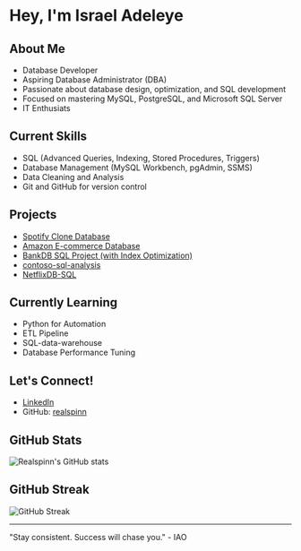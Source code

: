 # Hey, I'm Israel Adeleye 

## About Me
- Database Developer
- Aspiring Database Administrator (DBA)
- Passionate about database design, optimization, and SQL development
- Focused on mastering MySQL, PostgreSQL, and Microsoft SQL Server
- IT Enthusiats 

##  Current Skills
- SQL (Advanced Queries, Indexing, Stored Procedures, Triggers)
- Database Management (MySQL Workbench, pgAdmin, SSMS)
- Data Cleaning and Analysis
- Git and GitHub for version control

## Projects
- [Spotify Clone Database](https://github.com/realspinn/Spotify-Clone-Database)
- [Amazon E-commerce Database](https://github.com/realspinn/Amazon-Ecommerce-Database)
- [BankDB SQL Project (with Index Optimization)](https://github.com/realspinn/BankDB-SQL-Project)
- [contoso-sql-analysis](https://github.com/realspinn/contoso-sql-analysis)
- [NetflixDB-SQL](https://github.com/realspinn/NetflixDB-SQL)

## Currently Learning
- Python for Automation 
- ETL Pipeline 
- SQL-data-warehouse
- Database Performance Tuning 

## Let's Connect!
- [LinkedIn](https://www.linkedin.com/in/israel-adeleye-a466b5357/)
- GitHub: [realspinn](https://github.com/realspinn)

## GitHub Stats
![Realspinn's GitHub stats](https://github-readme-stats.vercel.app/api?username=realspinn&show_icons=true&theme=radical)

## GitHub Streak
![GitHub Streak](https://github-readme-streak-stats.herokuapp.com/?user=realspinn&theme=radical)

---

"Stay consistent. Success will chase you."  - IAO
